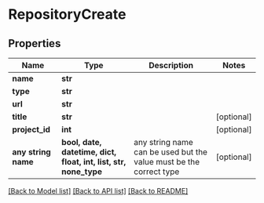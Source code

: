 # RepositoryCreate


## Properties
Name | Type | Description | Notes
------------ | ------------- | ------------- | -------------
**name** | **str** |  | 
**type** | **str** |  | 
**url** | **str** |  | 
**title** | **str** |  | [optional] 
**project_id** | **int** |  | [optional] 
**any string name** | **bool, date, datetime, dict, float, int, list, str, none_type** | any string name can be used but the value must be the correct type | [optional]

[[Back to Model list]](../README.md#documentation-for-models) [[Back to API list]](../README.md#documentation-for-api-endpoints) [[Back to README]](../README.md)



